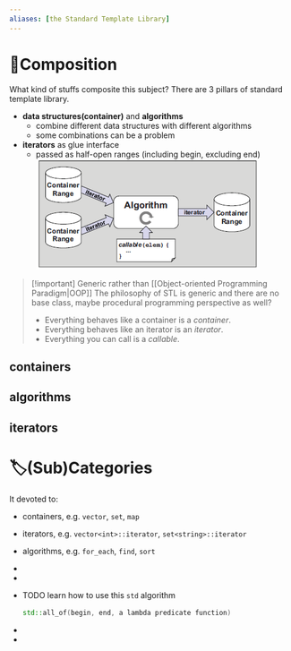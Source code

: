 ```yaml
---
aliases: [the Standard Template Library]
---
```


# 🧪Composition
What kind of stuffs composite this subject?
There are 3 pillars of standard template library.
- **data structures(container)** and **algorithms**
	- combine different data structures with different algorithms
	- some combinations can be a problem
- **iterators** as glue interface
	- passed as half-open ranges (including begin, excluding end)
![name|400](../assets/stl_architecture.png)

> [!important] Generic rather than [[Object-oriented Programming Paradigm|OOP]]
> The philosophy of STL is generic and there are no base class, maybe procedural programming perspective as well?
> - Everything behaves like a container is a *container*.
> - Everything behaves like an iterator is an *iterator*.
> - Everything you can call is a *callable*.

## containers
## algorithms
## iterators


# 🏷(Sub)Categories
It devoted to:
- containers, e.g. `vector`, `set`, `map`
- iterators, e.g. `vector<int>::iterator`, `set<string>::iterator`
- algorithms, e.g. `for_each`, `find`, `sort`

-

-

- TODO learn how to use this `std` algorithm
  ``` c++
  std::all_of(begin, end, a lambda predicate function)
  ```

-

-
